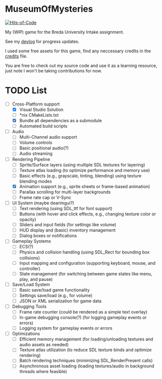 # MuseumOfMysteries
[![Hits-of-Code](https://hitsofcode.com/github/floofyplasma/museumofmysteries?branch=main)](https://hitsofcode.com/github/floofyplasma/museumofmysteries/view?branch=main)

My (WIP) game for the Breda University Intake assignment.

See my [devlog](./DEVLOG.md) for progress updates.

I used some free assets for this game, find any neccessary credits in the [credits](./CREDITS.md) file.

You are free to check out my source code and use it as a learning resource, just note I won't be taking contributions for now.

# TODO List

- [ ] Cross-Platform support
    - [x] Visual Studio Solution
    - [ ] *nix CMakeLists.txt
    - [x] Bundle all dependencies as a submodule
    - [ ] Automated build scripts
- [ ] Audio
    - [ ] Multi-Channel audio support
    - [ ] Volume controls
    - [ ] Basic positional audio(?)
    - [ ] Audio streaming
- [ ] Rendering Pipeline
    - [ ] Sprite/Surface layers (using multiple SDL textures for layering)
    - [ ] Texture atlas loading (to optimize performance and memory use)
    - [ ] Basic effects (e.g., grayscale, tinting, blending) using texture blending modes
    - [x] Animation support (e.g., sprite sheets or frame-based animation)
    - [ ] Parallax scrolling for multi-layer backgrounds
    - [ ] Frame rate cap or V-Sync 
- [ ] UI System (maybe dearimgui?)
    - [ ] Text rendering (using SDL_ttf for font support)
    - [ ] Buttons (with hover and click effects, e.g., changing texture color or opacity)
    - [ ] Sliders and input fields (for settings like volume)
    - [ ] HUD display and (basic) inventory management
    - [ ] Dialog boxes or notifications
- [ ] Gameplay Systems
    - [ ] ECS(?)
    - [ ] Physics and collision handling (using SDL_Rect for bounding box collisions)
    - [ ] Input mapping and configuration (supporting keyboard, mouse, and controller)
    - [ ] State management (for switching between game states like menu, play, and pause)
- [ ] Save/Load System
    - [ ] Basic save/load game functionality
    - [ ] Settings save/load (e.g., for volume)
    - [ ] JSON or XML serialization for game data
- [ ] Debugging Tools
    - [ ] Frame rate counter (could be rendered as a simple text overlay)
    - [ ] In-game debugging console(?) (for logging gameplay events or errors)
    - [ ] Logging system for gameplay events or errors
- [ ] Optimizations
    - [ ] Efficient memory management (for loading/unloading textures and audio assets as needed)
    - [ ] Texture atlas utilization (to reduce SDL texture binds and optimize rendering)
    - [ ] Batch rendering techniques (minimizing SDL_RenderPresent calls)
    - [ ] Asynchronous asset loading (loading textures/audio in background threads where feasible)